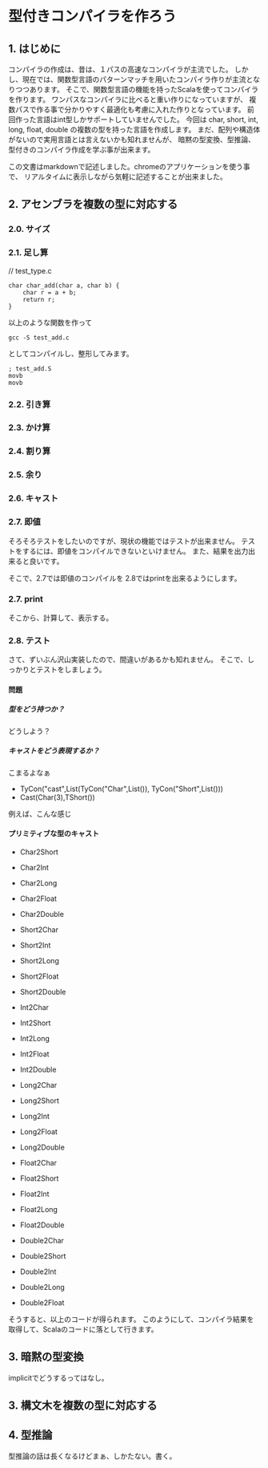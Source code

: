 # 型付きコンパイラを作ろう

## 1. はじめに

コンパイラの作成は、昔は、１パスの高速なコンパイラが主流でした。
しかし、現在では、関数型言語のパターンマッチを用いたコンパイラ作りが主流となりつつあります。
そこで、関数型言語の機能を持ったScalaを使ってコンパイラを作ります。
ワンパスなコンパイラに比べると重い作りになっていますが、
複数パスで作る事で分かりやすく最適化も考慮に入れた作りとなっています。
前回作った言語はint型しかサポートしていませんでした。
今回は char, short, int, long, float, double の複数の型を持った言語を作成します。
まだ、配列や構造体がないので実用言語とは言えないかも知れませんが、
暗黙の型変換、型推論、型付きのコンパイラ作成を学ぶ事が出来ます。


この文書はmarkdownで記述しました。chromeのアプリケーションを使う事で、
リアルタイムに表示しながら気軽に記述することが出来ました。

## 2. アセンブラを複数の型に対応する

### 2.0. サイズ

### 2.1. 足し算

  // test_type.c
	
	char char_add(char a, char b) {
		char r = a + b;
		return r;
	}


以上のような関数を作って

	gcc -S test_add.c 

としてコンパイルし、整形してみます。

	; test_add.S
	movb
	movb

### 2.2. 引き算
### 2.3. かけ算
### 2.4. 割り算
### 2.5. 余り
### 2.6. キャスト
### 2.7. 即値

そろそろテストをしたいのですが、現状の機能ではテストが出来ません。
テストをするには、即値をコンパイルできないといけません。
また、結果を出力出来ると良いです。

そこで、2.7では即値のコンパイルを 2.8ではprintを出来るようにします。


### 2.7. print
そこから、計算して、表示する。

### 2.8. テスト

さて、ずいぶん沢山実装したので、間違いがあるかも知れません。
そこで、しっかりとテストをしましょう。


#### 問題

##### 型をどう持つか？

どうしよう？

##### キャストをどう表現するか？

こまるよなぁ

* TyCon("cast",List(TyCon("Char",List()), TyCon("Short",List()))
* Cast(Char(3),TShort())

例えば、こんな感じ


#### プリミティブな型のキャスト

* Char2Short
* Char2Int
* Char2Long
* Char2Float
* Char2Double

* Short2Char
* Short2Int
* Short2Long
* Short2Float
* Short2Double

* Int2Char
* Int2Short
* Int2Long
* Int2Float
* Int2Double

* Long2Char
* Long2Short
* Long2Int
* Long2Float
* Long2Double

* Float2Char
* Float2Short
* Float2Int
* Float2Long
* Float2Double

* Double2Char
* Double2Short
* Double2Int
* Double2Long
* Double2Float


そうすると、以上のコードが得られます。
このようにして、コンパイラ結果を取得して、Scalaのコードに落として行きます。

## 3. 暗黙の型変換

implicitでどうするってはなし。



## 3. 構文木を複数の型に対応する


## 4. 型推論

型推論の話は長くなるけどまぁ、しかたない。書く。

